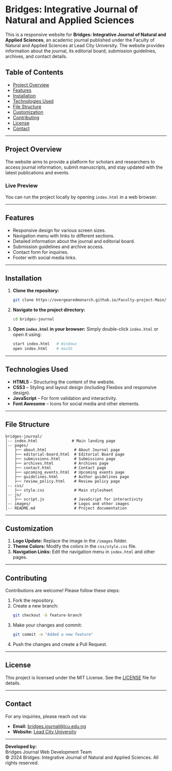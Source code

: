 # Bridges: Integrative Journal of Natural and Applied Sciences

This is a responsive website for **Bridges: Integrative Journal of Natural and Applied Sciences**, an academic journal published under the Faculty of Natural and Applied Sciences at Lead City University. The website provides information about the journal, its editorial board, submission guidelines, archives, and contact details.

## Table of Contents

- [Project Overview](#project-overview)
- [Features](#features)
- [Installation](#installation)
- [Technologies Used](#technologies-used)
- [File Structure](#file-structure)
- [Customization](#customization)
- [Contributing](#contributing)
- [License](#license)
- [Contact](#contact)

---

## Project Overview

The website aims to provide a platform for scholars and researchers to access journal information, submit manuscripts, and stay updated with the latest publications and events.

### Live Preview
You can run the project locally by opening `index.html` in a web browser.

---

## Features

- Responsive design for various screen sizes.
- Navigation menu with links to different sections.
- Detailed information about the journal and editorial board.
- Submission guidelines and archive access.
- Contact form for inquiries.
- Footer with social media links.

---

## Installation

1. **Clone the repository:**
   ```bash
   git clone https://overgearedmonarch.github.io/Faculty-project-Main/
   ```

2. **Navigate to the project directory:**
   ```bash
   cd bridges-journal
   ```

3. **Open `index.html` in your browser:**
   Simply double-click `index.html` or open it using:
   ```bash
   start index.html   # Windows
   open index.html    # macOS
   ```

---

## Technologies Used

- **HTML5** – Structuring the content of the website.
- **CSS3** – Styling and layout design (including Flexbox and responsive design).
- **JavaScript** – For form validation and interactivity.
- **Font Awesome** – Icons for social media and other elements.

---

## File Structure

```
bridges-journal/
│-- index.html               # Main landing page
│-- pages/
│   ├── about.html            # About Journal page
│   ├── editorial-board.html  # Editorial Board page
│   ├── submissions.html      # Submissions page
│   ├── archives.html         # Archives page
│   ├── contact.html          # Contact page
│   ├── upcoming_events.html  # Upcoming events page
│   ├── guidelines.html       # Author guidelines page
│   ├── review_policy.html    # Review policy page
│-- css/
│   ├── style.css             # Main stylesheet
│-- js/
│   ├── script.js             # JavaScript for interactivity
│-- images/                   # Logos and other images
│-- README.md                 # Project documentation
```

---

## Customization

1. **Logo Update:** Replace the image in the `/images` folder.
2. **Theme Colors:** Modify the colors in the `css/style.css` file.
3. **Navigation Links:** Edit the navigation menu in `index.html` and other pages.

---

## Contributing

Contributions are welcome! Please follow these steps:

1. Fork the repository.
2. Create a new branch:
   ```bash
   git checkout -b feature-branch
   ```
3. Make your changes and commit:
   ```bash
   git commit -m "Added a new feature"
   ```
4. Push the changes and create a Pull Request.

---

## License

This project is licensed under the MIT License. See the [LICENSE](LICENSE) file for details.

---

## Contact

For any inquiries, please reach out via:

- **Email:** [bridges.journal@lcu.edu.ng](mailto:bridges.journal@lcu.edu.ng)
- **Website:** [Lead City University](https://www.lcu.edu.ng)

---

**Developed by:**  
Bridges Journal Web Development Team  
&copy; 2024 Bridges: Integrative Journal of Natural and Applied Sciences. All rights reserved.

